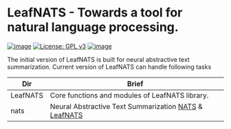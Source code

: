 # LeafNATS - Towards a tool for natural language processing.

[![image](https://img.shields.io/badge/Made%20with-Python-1f425f.svg)](https://www.python.org/)
[![License: GPL v3](https://img.shields.io/badge/License-GPLv3-blue.svg)](https://www.gnu.org/licenses/gpl-3.0)
[![image](https://img.shields.io/github/issues/Naereen/StrapDown.js.svg)](https://github.com/tshi04/LeafNATS/issues)

The initial version of LeafNATS is built for neural abstractive text summarization.
Current version of LeafNATS can handle following tasks

|Dir|Brief|
|-|-|
|LeafNATS| Core functions and modules of LeafNATS library. |
|nats|Neural Abstractive Text Summarization [NATS](https://arxiv.org/pdf/1812.02303.pdf) & [LeafNATS](https://www.aclweb.org/anthology/N19-4012)|


